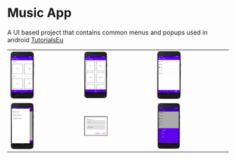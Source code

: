 # Music App
A UI based project that contains common menus and popups used in android [TutorialsEu](https://www.tutorials.eu)

<table>
  <tr>
    <td>

<img width="35%" src="screenshots/home.png">
   </td>

   <td>
<img width="35%" src="screenshots/browse.png">
   </td>

   <td>
<img width="35%" src="screenshots/playlist.png">
   </td>

  </tr>

  <tr>
    <td>

<img width="35%" src="screenshots/drawer.png">
   </td>

   <td>
<img width="35%" src="screenshots/dialog.png">
  </td>

  <td>
<img width="35%" src="screenshots/bs.png">
</td>

  </tr>
</table>
